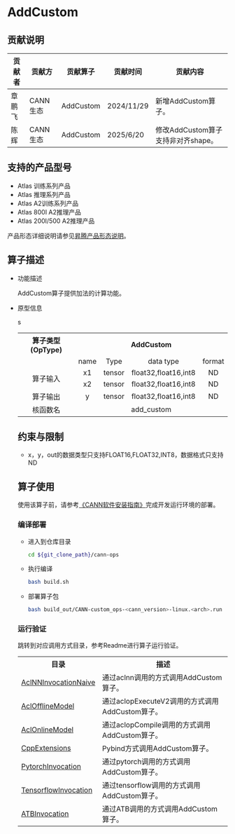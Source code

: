 # AddCustom 

## 贡献说明

| 贡献者 | 贡献方 | 贡献算子 | 贡献时间 | 贡献内容 |
|----|----|----|------|------|
| 章鹏飞 | CANN生态 | AddCustom | 2024/11/29 | 新增AddCustom算子。|
| 陈辉| CANN生态 | AddCustom | 2025/6/20 | 修改AddCustom算子支持非对齐shape。|

## 支持的产品型号

- Atlas 训练系列产品
- Atlas 推理系列产品
- Atlas A2训练系列产品
- Atlas 800I A2推理产品
- Atlas 200I/500 A2推理产品

产品形态详细说明请参见[昇腾产品形态说明](https://www.hiascend.com/document/redirect/CannCommunityProductForm)。

## 算子描述

- 功能描述    

  AddCustom算子提供加法的计算功能。

- 原型信息    

  <table>
<tr><th align="center">算子类型(OpType)</th><th colspan="4" align="center">AddCustom</th></tr> 
<tr><td align="center"> </td><td align="center">name</td><td align="center">Type</td><td align="center">data type</td><td align="center">format</td></tr>  
<tr><td rowspan="3" align="center">算子输入</td>

<tr><td align="center">x1</td><td align="center">tensor</td><td align="center">float32,float16,int8</td><td align="center">ND</td></tr> 

<tr><td align="center">x2</td><td align="center">tensor</td><td align="center">float32,float16,int8</td><td align="center">ND</td></tr> 
s
<tr><td rowspan="1" align="center">算子输出</td>
<td align="center">y</td><td align="center">tensor</td><td align="center">float32,float16,int8</td><td align="center">ND</td></tr>  
<tr><td rowspan="1" align="center">核函数名</td><td colspan="4" align="center">add_custom</td></tr>  
</table>

## 约束与限制

- x，y，out的数据类型只支持FLOAT16,FLOAT32,INT8，数据格式只支持ND

## 算子使用

使用该算子前，请参考[《CANN软件安装指南》](https://hiascend.com/document/redirect/CannCommunityInstSoftware)完成开发运行环境的部署。

### 编译部署

  - 进入到仓库目录
    ```bash
    cd ${git_clone_path}/cann-ops
    ```

  - 执行编译
    ```bash
    bash build.sh
    ```

  - 部署算子包
    ```bash
    bash build_out/CANN-custom_ops-<cann_version>-linux.<arch>.run
    ```

### 运行验证

跳转到对应调用方式目录，参考Readme进行算子运行验证。

<table>
    <th>目录</th><th>描述</th>
    <tr>
        <td><a href="./examples/AclNNInvocationNaive"> AclNNInvocationNaive</td><td>通过aclnn调用的方式调用AddCustom算子。</td>
    </tr>
    <tr>
        <td><a href="./examples/AclOfflineModel"> AclOfflineModel</td><td>通过aclopExecuteV2调用的方式调用AddCustom算子。</td>
    </tr>
    <tr>
        <td><a href="./examples/AclOnlineModel"> AclOnlineModel</td><td>通过aclopCompile调用的方式调用AddCustom算子。</td>
    </tr>
    <tr>
        <td><a href="./examples/CppExtensions"> CppExtensions</td><td>Pybind方式调用AddCustom算子。</td>
    </tr>
    <tr>
        <td><a href="./examples/PytorchInvocation"> PytorchInvocation</td><td>通过pytorch调用的方式调用AddCustom算子。</td>
    </tr>
    <tr>
        <td><a href="./examples/TensorflowInvocation"> TensorflowInvocation</td><td>通过tensorflow调用的方式调用AddCustom算子。</td>
    </tr>
    <tr>
        <td><a href="./examples/ATBInvocation">ATBInvocation</td><td>通过ATB调用的方式调用AddCustom算子。</td>
    </tr>

</table>